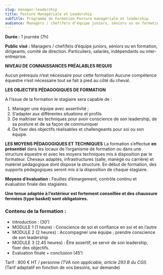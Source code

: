 ```yaml
---
slug: manager-leadership
title: Posture Managériale et Leadership
subTitle: Programme de Formation Posture managériale et leadership
audience: Managers / chef(fe)s d’équipe juniors, séniors ou en formation, dirigeants, comité de direction. Particuliers, salariés, indépendants ou inter-entreprise.
---
```


**Durée :** 1 journée (7h)

**Public visé :**
Managers / chef(fe)s d’équipe juniors, séniors ou en formation,
dirigeants, comité de direction. Particuliers, salariés,
indépendants ou inter-entreprise.

**NIVEAU DE CONNAISSANCES PRÉALABLES REQUIS**

Aucun prérequis n’est nécessaire pour cette formation  Aucune
compétence équestre n’est nécessaire tout se fait à pied au côté
du cheval.

**LES OBJECTIFS PÉDAGOGIQUES DE FORMATION**

A l’issue de la formation le stagiaire sera capable de :

1. Manager une équipe avec assertivité ;
2. S’adapter aux différentes situations et profils
3. De maîtriser les techniques pour avoir conscience de son leadership, de sa posture et de sa
    façon de communiquer
4. De fixer des objectifs réalisables et challengeants pour soi ou son équipe.

**LES MOYENS PÉDAGOGIQUES ET TECHNIQUES**
La formation s’effectue **en présentiel** dans les locaux de l’organisme de formation ou dans une
structure
équestre et avec les moyens techniques mis à disposition par le formateur.
Chevaux adaptés, infrastructures (salle, manège ou carrière) et matériel pédagogique dont dispose la structure.
En début de formation, des supports pédagogiques seront mis à la disposition de chaque stagiaire.<br>

**Moyens d’évaluation :** Feuilles d’émargement, contrôle continu et évaluation finale des
stagiaires.

**Une tenue adaptée à l’extérieur est fortement conseillée et des chaussure fermées (type basket) sont
    obligatoires.**

### Contenu de la formation :

- Introduction : (30’)
- MODULE 1 (1 heure) : Conscience de soi et confiance en soi et en l’autre
- MODULE 2 (2 heures) : Accompagner une équipe&nbsp;; prendre conscience de son leadership
- MODULE 3 (2.45 heures) : Être assertif, se servir de son leadership, fixer des objectifs.
- Evaluation finale + conclusion (45’)

Tarif : 800 € HT / personne *(TVA non applicable, article 293 B du CGI).*
(Tarif adaptatif en fonction de vos besoins, sur demande)
